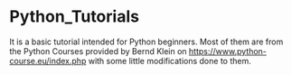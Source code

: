 # Python_Tutorials
It is a basic tutorial intended for Python beginners. Most of them are from the Python Courses provided by Bernd Klein on https://www.python-course.eu/index.php with some little modifications done to them. 
